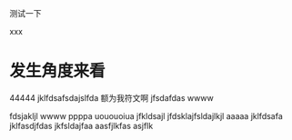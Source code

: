 测试一下

xxx
# 发生角度来看
44444
jklfdsafsdajslfda
额为我符文啊
jfsdafdas
wwww

fdsjakljl
wwww
ppppa
uououoiua
jfkldsajl
jfdsklajfsldajlkjl
aaaaa
jklfdsafa
jklfasdjfdas
jkfsldajfaa
aasfjlkfas
asjflk
